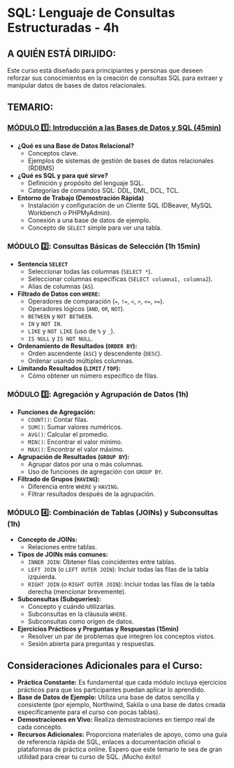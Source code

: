 # SQL: Lenguaje de Consultas Estructuradas - 4h

## A QUIÉN ESTÁ DIRIJIDO:
Este curso está diseñado para principiantes y personas que deseen reforzar sus conocimientos en la creación de consultas SQL para extraer y manipular datos de bases de datos relacionales.

## TEMARIO:

### [MÓDULO :one:: Introducción a las Bases de Datos y SQL (45min)](https://github.com/mauricioge/sql/blob/main/modulo1.md)
- **¿Qué es una Base de Datos Relacional?**
  + Conceptos clave.
  + Ejemplos de sistemas de gestión de bases de datos relacionales (RDBMS)
- **¿Qué es SQL y para qué sirve?**
  + Definición y propósito del lenguaje SQL.
  + Categorías de comandos SQL: DDL, DML, DCL, TCL.
- **Entorno de Trabajo (Demostración Rápida)**
  + Instalación y configuración de un Cliente SQL (DBeaver, MySQL Workbench o PHPMyAdmin).
  + Conexión a una base de datos de ejemplo.
  + Concepto de `SELECT` simple para ver una tabla.

### MÓDULO :two:: Consultas Básicas de Selección (1h 15min)
- **Sentencia `SELECT`**
  + Seleccionar todas las columnas (`SELECT *`).
  + Seleccionar columnas específicas (`SELECT columna1, columna2`).
  + Alias de columnas (`AS`).
- **Filtrado de Datos con `WHERE`:**
  + Operadores de comparación (`=`, `!=`, `<`, `>`, `<=`, `>=`).
  + Operadores lógicos (`AND`, `OR`, `NOT`).
  + `BETWEEN` y `NOT BETWEEN`.
  + `IN` y `NOT IN`.
  + `LIKE` y `NOT LIKE` (uso de `%` y `_`).
  + `IS NULL` y `IS NOT NULL`.
- **Ordenamiento de Resultados (`ORDER BY`):**
  + Orden ascendente (`ASC`) y descendente (`DESC`).
  + Ordenar usando múltiples columnas.
- **Limitando Resultados (`LIMIT` / `TOP`):**
  + Cómo obtener un número específico de filas.

### MÓDULO :three:: Agregación y Agrupación de Datos (1h)
- **Funciones de Agregación:**
  + `COUNT()`: Contar filas.
  + `SUM()`: Sumar valores numéricos.
  + `AVG()`: Calcular el promedio.
  + `MIN()`: Encontrar el valor mínimo.
  + `MAX()`: Encontrar el valor máximo.
- **Agrupación de Resultados (`GROUP BY`):**
  + Agrupar datos por una o más columnas.
  + Uso de funciones de agregación con `GROUP BY`.
- **Filtrado de Grupos (`HAVING`):**
  + Diferencia entre `WHERE` y `HAVING`.
  + Filtrar resultados después de la agrupación.

### MÓDULO :four:: Combinación de Tablas (JOINs) y Subconsultas (1h)
- **Concepto de JOINs:**
  + Relaciones entre tablas.
- **Tipos de JOINs más comunes:**
  + `INNER JOIN`: Obtener filas coincidentes entre tablas.
  + `LEFT JOIN` (o `LEFT OUTER JOIN`): Incluir todas las filas de la tabla izquierda.
  + `RIGHT JOIN` (o `RIGHT OUTER JOIN`): Incluir todas las filas de la tabla derecha (mencionar brevemente).
- **Subconsultas (Subqueries):**
  + Concepto y cuándo utilizarlas.
  + Subconsultas en la cláusula `WHERE`.
  + Subconsultas como origen de datos.
- **Ejercicios Prácticos y Preguntas y Respuestas (15min)**
  + Resolver un par de problemas que integren los conceptos vistos.
  + Sesión abierta para preguntas y respuestas.

## Consideraciones Adicionales para el Curso:
- **Práctica Constante:** Es fundamental que cada módulo incluya ejercicios prácticos para que los participantes puedan aplicar lo aprendido.
- **Base de Datos de Ejemplo:** Utiliza una base de datos sencilla y consistente (por ejemplo, Northwind, Sakila o una base de datos creada específicamente para el curso con pocas tablas).
- **Demostraciones en Vivo:** Realiza demostraciones en tiempo real de cada concepto.
- **Recursos Adicionales:** Proporciona materiales de apoyo, como una guía de referencia rápida de SQL, enlaces a documentación oficial o plataformas de práctica online.
Espero que este temario te sea de gran utilidad para crear tu curso de SQL. ¡Mucho éxito!
